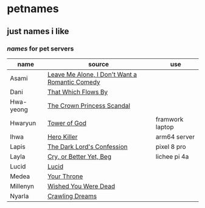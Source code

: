 # petnames

## just names i like

### _names_ for pet servers

| name     | source                                                  | use             |
| -------- | ------------------------------------------------------- | --------------- |
| Asami    | [Leave Me Alone, I Don't Want a Romantic Comedy][asami] |                 |
| Dani     | [That Which Flows By][dani]                             |                 |
| Hwa-yeong | [The Crown Princess Scandal][hwayeong] | |
| Hwaryun  | [Tower of God][hwaryun]                                 | framwork laptop |
| Ihwa     | [Hero Killer][ihwa]                                     | arm64 server    |
| Lapis    | [The Dark Lord's Confession][lapis]                     | pixel 8 pro     |
| Layla    | [Cry, or Better Yet, Beg][layla]                        | lichee pi 4a    |
| Lucid    | [Lucid][lucid]                                          |                 |
| Medea    | [Your Throne][medea]                                    |                 |
| Millenyn | [Wished You Were Dead][millenyn]                        |                 |
| Nyarla   | [Crawling Dreams][nyarla]                               |                 |

[asami]: https://www.webtoons.com/en/canvas/leave-me-alone-i-dont-want-a-romantic-comedy/list?title_no=506168
[lucid]: https://www.webtoons.com/en/canvas/lucid/list?title_no=250209
[nyarla]: https://www.webtoons.com/en/canvas/crawling-dreams/list?title_no=141539
[dani]: https://www.webtoons.com/en/historical/that-which-flows-by/list?title_no=5419
[lapis]: https://www.webtoons.com/en/fantasy/the-dark-lords-confession/list?title_no=4464
[ihwa]: https://www.webtoons.com/en/action/hero-killer/list?title_no=2745
[medea]: https://www.webtoons.com/en/fantasy/your-throne/list?title_no=2009
[hwaryun]: https://www.webtoons.com/en/fantasy/tower-of-god/list?title_no=95
[millenyn]: https://www.webtoons.com/en/drama/wished-you-were-dead/list?title_no=3591
[layla]: https://www.webtoons.com/en/drama/cry-or-better-yet-beg/list?title_no=5815
[hwayeong]: https://www.webtoons.com/en/fantasy/the-crown-princess-scandal/list?title_no=5478
